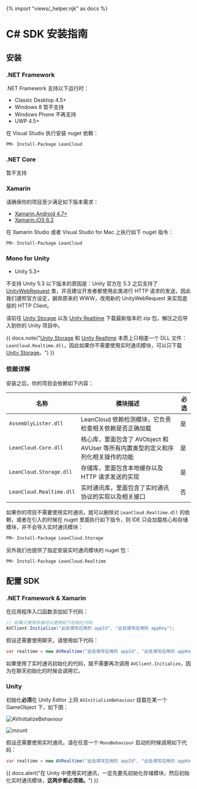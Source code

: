 {% import "views/_helper.njk" as docs %}
# C# SDK 安装指南

## 安装
### .NET Framework

.NET Framework 支持以下运行时：

- Classic Desktop 4.5+
- Windows 8 暂不支持
- Windows Phone 不再支持
- UWP 4.5+

在 Visual Studio 执行安装 nuget 依赖：

```sh
PM> Install-Package LeanCloud
```

### .NET Core
暂不支持

### Xamarin

请确保你的项目至少满足如下版本需求：

- [Xamarin.Android 4.7+](https://developer.xamarin.com/releases/ios/xamarin.ios_6/xamarin.ios_6.3/)
- [Xamarin.iOS 6.3](https://developer.xamarin.com/releases/android/xamarin.android_4/xamarin.android_4.7/)

在 Xamarin Studio 或者 Visual Studio for Mac 上执行如下 nuget 指令：

```sh
PM> Install-Package LeanCloud
```

### Mono for Unity

- Unity 5.3+

不支持 Unity 5.3 以下版本的原因是：Unity 官方在 5.3 之后支持了 [UnityWebRequest](https://docs.unity3d.com/ScriptReference/Networking.UnityWebRequest.html) 类，并且建议开发者都使用此类进行 HTTP 请求的发送，因此我们遵照官方设定，摒弃原来的 WWW，改用新的 UnityWebRequest 来实现底层的 HTTP Client。

请前往 [Unity Storage][unity-storage] 以及 [Unity Realtime][unity-im] 下载最新版本的 zip 包，解压之后导入到你的 Unity 项目中。

{{ docs.note("[Unity Storage][unity-storage] 和 [Unity Realtime][unity-im] 本质上只相差一个 DLL 文件：`LeanCloud.Realtime.dll`，因此如果你不需要使用实时通讯模块，可以只下载 [Unity Storage][unity-storage]。") }}

### 依赖详解

安装之后，你的项目会依赖如下内容：

名称|模块描述|必选
--|---|---
`AssemblyLister.dll`|LeanCloud 依赖检测模块，它负责检查相关依赖是否正确加载|是
`LeanCloud.Core.dll`|核心库，里面包含了 AVObject 和 AVUser 等所有内置类型的定义和序列化相关操作的功能|是
`LeanCloud.Storage.dll`|存储库，里面包含本地缓存以及 HTTP 请求发送的实现|是
`LeanCloud.Realtime.dll`|实时通讯库，里面包含了实时通讯协议的实现以及相关接口|否

如果你的项目不需要使用实时通讯，就可以删除对 `LeanCloud.Realtime.dll` 的依赖，或者在引入的时候在 nuget 里面执行如下指令，则 IDE 只会加载核心和存储模块，并不会导入实时通讯模块：

```sh
PM> Install-Package LeanCloud.Storage
```

另外我们也提供了指定安装实时通讯模块的 nuget 包：

```sh
PM> Install-Package LeanCloud.Realtime
```

## 配置 SDK

### .NET Framework & Xamarin
在应用程序入口函数添加如下代码：

```cs
// 如果只使用存储可以使用如下初始化代码 
AVClient.Initialize("此处填写应用的 appId", "此处填写应用的 appKey");
```

假设还需要使用聊天，请使用如下代码：

```cs
var realtime = new AVRealtime("此处填写应用的 appId", "此处填写应用的 appKey");
```

如果使用了实时通讯初始化的代码，就不需要再次调用 `AVClient.Initialize`，因为在聊天初始化的时候会调用它。


### Unity

初始化**必须**在 Unity Editor 上将 `AVInitializeBehaviour` 挂载在某一个 GameObject 下，如下图：

![AVInitializeBehaviour](https://dn-lhzo7z96.qbox.me/1490770179090)

![mount](https://dn-lhzo7z96.qbox.me/1490770533536)

假设还需要使用实时通讯，请在任意一个 `MonoBehaviour` 启动的时候调用如下代码：

```cs
var realtime = new AVRealtime("此处填写应用的 appId", "此处填写应用的 appKey");
```

{{ docs.alert("在 Unity 中使用实时通讯，一定先要先初始化存储模块，然后初始化实时通讯模块，**这两步都必须做。**") }}

[unity-storage]: https://releases.leanapp.cn/#/leancloud/unity-sdk/releases
[unity-im]: https://releases.leanapp.cn/#/leancloud/realtime-SDK-dotNET/releases
